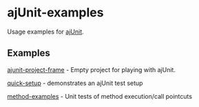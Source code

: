 ajUnit-examples
===============

Usage examples for [ajUnit](https://github.com/loddar/ajunit).


## Examples

[ajunit-project-frame](https://github.com/loddar/ajunit-examples/tree/master/ajunit-project-frame)  - Empty project for playing with ajUnit.

[quick-setup](https://github.com/loddar/ajunit-examples/tree/master/quick-setup)  - demonstrates an ajUnit test setup

[method-examples](https://github.com/loddar/ajunit-examples/tree/master/method-examples)  - Unit tests of method execution/call pointcuts
